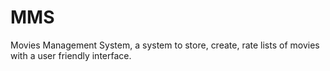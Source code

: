 # MMS
 Movies Management System, a system to store, create, rate lists of movies with a user friendly interface.
